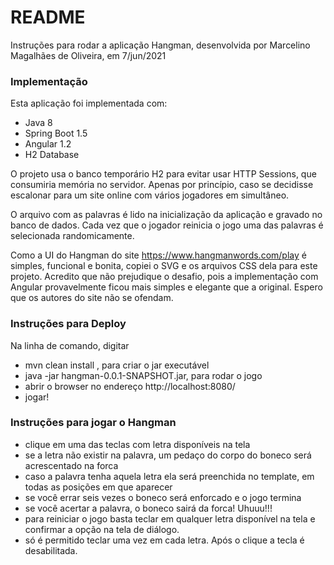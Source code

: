 # README #

Instruções para rodar a aplicação Hangman, desenvolvida por Marcelino Magalhães de Oliveira, em 7/jun/2021

### Implementação ###

Esta aplicação foi implementada com:

* Java 8
* Spring Boot 1.5
* Angular 1.2
* H2 Database

O projeto usa o banco temporário H2 para evitar usar HTTP Sessions, que consumiria memória no servidor. Apenas por princípio, caso se decidisse escalonar para um site online com vários jogadores em simultâneo.

O arquivo com as palavras é lido na inicialização da aplicação e gravado no banco de dados. Cada vez que o jogador reinicia o jogo uma das palavras é selecionada randomicamente. 

Como a UI do Hangman do site https://www.hangmanwords.com/play é simples, funcional e bonita, copiei o SVG e os arquivos CSS dela para este projeto. Acredito que não prejudique o desafio, pois a implementação com Angular provavelmente ficou mais simples e elegante que a original. Espero que os autores do site não se ofendam.

### Instruções para Deploy ###

Na linha de comando, digitar
* mvn clean install , para criar o jar executável
* java -jar hangman-0.0.1-SNAPSHOT.jar, para rodar o jogo
* abrir o browser no endereço http://localhost:8080/        
* jogar!

### Instruções para jogar o Hangman ###

* clique em uma das teclas com letra disponíveis na tela
* se a letra não existir na palavra, um pedaço do corpo do boneco será acrescentado na forca
* caso a palavra tenha aquela letra ela será preenchida no template, em todas as posições em que aparecer
* se você errar seis vezes o boneco será enforcado e o jogo termina
* se você acertar a palavra, o boneco sairá da forca! Uhuuu!!!
* para reiniciar o jogo basta teclar em qualquer letra disponível na tela e confirmar a opção na tela de diálogo.
* só é permitido teclar uma vez em cada letra. Após o clique a tecla é desabilitada.





